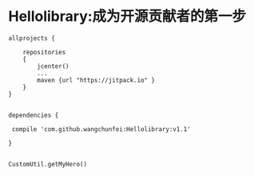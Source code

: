 # Hellolibrary:成为开源贡献者的第一步



    allprojects {

        repositories   
        {      
            jcenter()
            ...
            maven {url "https://jitpack.io" }
        }
    }


    dependencies {

     compile 'com.github.wangchunfei:Hellolibrary:v1.1'
    
    }


    CustomUtil.getMyHero() 
